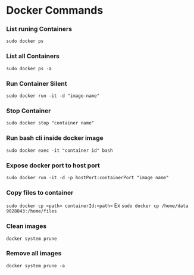 # Docker Commands

### List runing Containers
`sudo docker ps`

### List all Containers
`sudo docker ps -a`


### Run Container Silent
`sudo docker run -it -d "image-name"`
### Stop Container
`sudo docker stop "container name"`

### Run bash cli inside docker image
`sudo docker exec -it "container id" bash`

### Expose docker port to host port
`sudo docker run -it -d -p hostPort:containerPort "image name"`

### Copy files to container
`sudo docker cp <path> containerId:<path>`
Ex
`sudo docker cp /home/data 9028843:/home/files`

### Clean images 
`docker system prune`

### Remove all images
`docker system prune -a`
